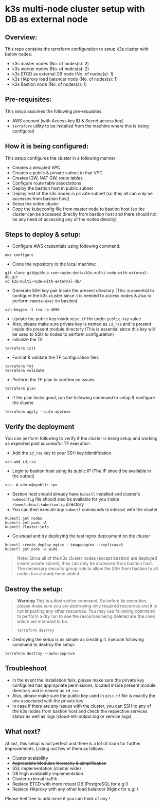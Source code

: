 # k3s multi-node cluster setup with DB as external node

## Overview:
This repo contains the terraform configuration to setup k3s cluster with below nodes:
- k3s master nodes (No. of nodes(s): 2)
- k3s worker nodes (No. of nodes(s): 2)
- k3s ETCD as external DB node (No. of nodes(s): 1)
- k3s HAproxy load balancer node (No. of nodes(s): 1)
- k3s Bastion node (No. of nodes(s): 1)

## Pre-requisites:
This setup assumes the following pre-requisites:
- AWS account (with Access key ID & Secret access key)
- `terraform` utility to be installed from the machine where this is being configured

## How it is being configured:
This setup configures the cluster in a following manner:
- Creates a deicated VPC
- Creates a public & private subnet in that VPC
- Creates IGW, NAT GW, route tables
- Configure route table associations
- Deploy the bastion host in public subnet
- Deploy rest of the k3s nodes in private subnet (so they all can only be accesses from bastion host)
- Setup the entire cluster
- Copy the kubeconfig file from master node to bastion host (so the cluster can be accessed directly from bastion host and there should not be any need of accessing any of the nodes directly)

## Steps to deploy & setup:
- Configure AWS credentials using following command:
```
aws configure
```
- Clone the repository to the local machine:
```
git clone git@github.com:nazim-deriv/k3s-multi-node-with-external-db.git
cd k3s-multi-node-with-external-db/
```
- Generate SSH key pair inside the present directory (This is essential to configure the k3s cluster since it is needed to access nodes & also to perform `remote-exec` on bastion)
```
ssh-keygen -t rsa -b 4096
```
- Update the public key inside `misc.tf` file under `public_key` value
- Also, please make sure private key is named as `id_rsa` and is present inside the present module directory (This is essential since this key will be used to SSH to nodes to perform configuration)
- Initialize the TF
```
terraform init
```
- Format & validate the TF configuration files
```
terraform fmt
terraform validate
```
- Perform the TF plan to confirm no issues
```
terraform plan
```
- If the plan looks good, run the following command to setup & configure the cluster
```
terraform apply --auto-approve
```

## Verify the deployment
You can perform following to verify if the cluster is being setup and working as expected post successful TF execution
- Add the `id_rsa` key to your SSH key identification
```
ssh-add id_rsa
```
- Login to bastion host using its public IP (The IP should be available in the output)
```
ssh -A admin@<public_ip>
```
- Bastion host should already have `kubectl` installed and cluster's `kubeconfig` file should also be available for you inside `/home/admin/.kube/config` directory
- You can then execute any `kubectl` commands to interact with the cluster
```
kubectl get nodes
kubectl get pods -A
kubectl cluster-info
```
- Go ahead and try deploying the test nginx deployment on the cluster
```
kubectl create deploy nginx --image=nginx --replicas=6
kubectl get pods -o wide
```
> Note: Since all of the k3s cluster nodes (except bastion) are deployed inside private subnet, they can only be accessed from bastion host. The necessary security group rule to allow the SSH from bastion to all nodes has already been added

## Destroy the setup:
> **Warning**
> This is a destructive command. So before its execution, please make sure you are destroying only required resources and it is not impacting any other resources. You may use following command to perform a dry run to see the resources being deleted are the ones which are intended to be.
>```
>terraform destroy
>```
- Destroying the setup is as simple as creating it. Execute following command to destroy the setup:
```
terraform destroy --auto-approve
```

## Troubleshoot
- In the event the installation fails, please make sure the private key configured has appropriate permissions, located inside present module directory and is named as `id_rsa`
- Also, please make sure the public key used in `misc.tf` file is exactly the one associated with the private key
- In case if there are any issues with the cluster, you can SSH to any of the k3s nodes from bastion host and check the respective services status as well as logs (cloud-init-output.log or service logs)

## What next?
At last, this setup is not perfect and there is a lot of room for further improvements. Listing out few of them as follows:
- Cluster scalability
- ~~Appropriate Modules hierarchy & simplification~~
- SSL implementation (cluster wide)
- DB High availability implementation
- Cluster external traffik
- Replace ETCD with more robust DB (PostgreSQL for e.g.!)
- Replace HAproxy with any other load balancer (Nginx for e.g.!)

Please feel free to add more if you can think of any !

